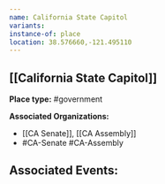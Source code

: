 ```yaml
---
name: California State Capitol
variants: 
instance-of: place
location: 38.576660,-121.495110
---
```

## [[California State Capitol]]

**Place type:** #government

**Associated Organizations:** 
- [[CA Senate]], [[CA Assembly]]
- #CA-Senate
#CA-Assembly

**Associated Events:** 
- 